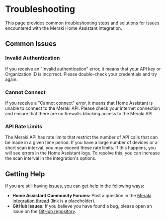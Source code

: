 # Troubleshooting

This page provides common troubleshooting steps and solutions for issues encountered with the Meraki Home Assistant Integration.

## Common Issues

### Invalid Authentication

If you receive an "Invalid authentication" error, it means that your API key or Organization ID is incorrect. Please double-check your credentials and try again.

### Cannot Connect

If you receive a "Cannot connect" error, it means that Home Assistant is unable to connect to the Meraki API. Please check your internet connection and ensure that there are no firewalls blocking access to the Meraki API.

### API Rate Limits

The Meraki API has rate limits that restrict the number of API calls that can be made in a given time period. If you have a large number of devices or a short scan interval, you may exceed these rate limits. If this happens, you will see errors in the Home Assistant logs. To resolve this, you can increase the scan interval in the integration's options.

## Getting Help

If you are still having issues, you can get help in the following ways:

*   **Home Assistant Community Forums:** Post a question in the [Meraki integration thread](https://community.home-assistant.io/t/meraki-integration/12345) (link is a placeholder).
*   **GitHub Issues:** If you believe you have found a bug, please open an issue on the [GitHub repository](https://github.com/your-repo/meraki-ha).
